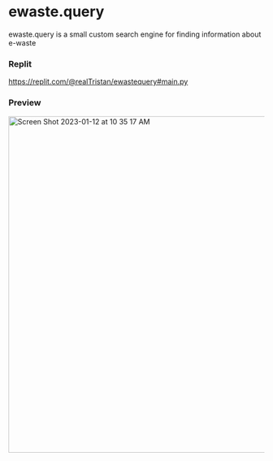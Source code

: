 # ewaste.query

ewaste.query is a small custom search engine for finding information about e-waste

### Replit
https://replit.com/@realTristan/ewastequery#main.py

### Preview
<img width="662" alt="Screen Shot 2023-01-12 at 10 35 17 AM" src="https://user-images.githubusercontent.com/75189508/212110648-697f7363-3320-4a78-9f14-cf960145eeea.png">
